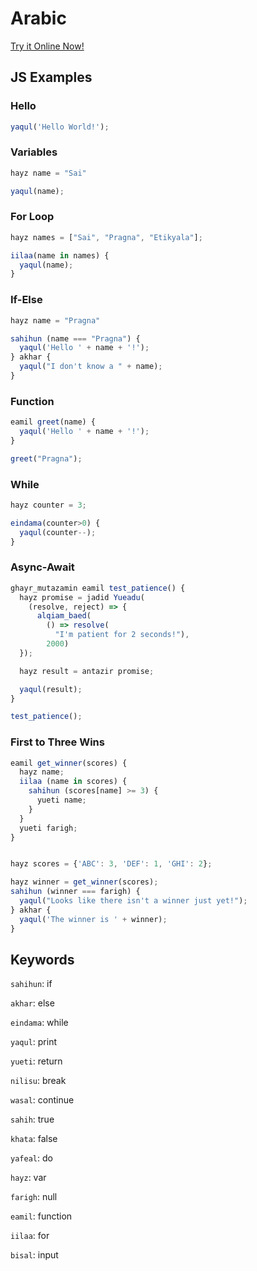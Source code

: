 # Arabic

[Try it Online Now!](https://sai.onl/lang_bridge/try#arabic)

## JS Examples

### Hello

```javascript
yaqul('Hello World!');
```

### Variables

```javascript
hayz name = "Sai"

yaqul(name);
```

### For Loop

```javascript
hayz names = ["Sai", "Pragna", "Etikyala"];

iilaa(name in names) {
  yaqul(name);
}
```

### If-Else

```javascript
hayz name = "Pragna"

sahihun (name === "Pragna") {
  yaqul('Hello ' + name + '!');
} akhar {
  yaqul("I don't know a " + name);
}
```

### Function

```javascript
eamil greet(name) {
  yaqul('Hello ' + name + '!');
}

greet("Pragna");
```

### While

```javascript
hayz counter = 3;

eindama(counter>0) {
  yaqul(counter--);
}
```

### Async-Await

```javascript
ghayr_mutazamin eamil test_patience() {
  hayz promise = jadid Yueadu(
    (resolve, reject) => {
      alqiam_baed(
        () => resolve(
          "I'm patient for 2 seconds!"),
        2000)
  });

  hayz result = antazir promise;

  yaqul(result);
}

test_patience();
```

### First to Three Wins

```javascript
eamil get_winner(scores) {
  hayz name;
  iilaa (name in scores) {
    sahihun (scores[name] >= 3) {
      yueti name;
    }
  }
  yueti farigh;
}


hayz scores = {'ABC': 3, 'DEF': 1, 'GHI': 2};

hayz winner = get_winner(scores);
sahihun (winner === farigh) {
  yaqul("Looks like there isn't a winner just yet!");
} akhar {
  yaqul('The winner is ' + winner);
}
```


## Keywords

`sahihun`: if

`akhar`: else

`eindama`: while

`yaqul`: print

`yueti`: return

`nilisu`: break

`wasal`: continue

`sahih`: true

`khata`: false

`yafeal`: do

`hayz`: var

`farigh`: null

`eamil`: function

`iilaa`: for

`bisal`: input